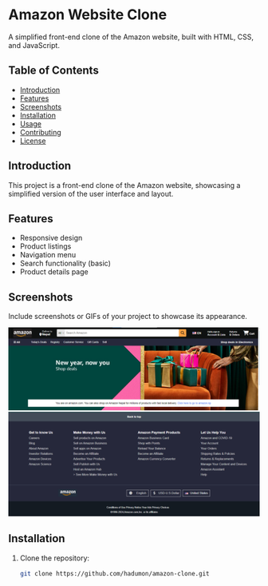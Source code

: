 # Amazon Website Clone

A simplified front-end clone of the Amazon website, built with HTML, CSS, and JavaScript.

## Table of Contents

- [Introduction](#introduction)
- [Features](#features)
- [Screenshots](#screenshots)
- [Installation](#installation)
- [Usage](#usage)
- [Contributing](#contributing)
- [License](#license)

## Introduction

This project is a front-end clone of the Amazon website, showcasing a simplified version of the user interface and layout.

## Features

- Responsive design
- Product listings
- Navigation menu
- Search functionality (basic)
- Product details page

## Screenshots

Include screenshots or GIFs of your project to showcase its appearance.

![Homepage](img/image_2024-01-16_180545103.png)
![footer](img/image_2024-01-16_180803697.png)

## Installation

1. Clone the repository:

   ```bash
   git clone https://github.com/hadumon/amazon-clone.git
